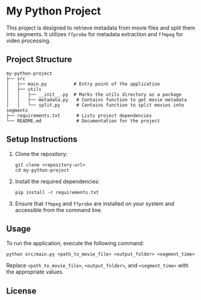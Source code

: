 # My Python Project

This project is designed to retrieve metadata from movie files and split them into segments. It utilizes `ffprobe` for metadata extraction and `ffmpeg` for video processing.

## Project Structure

```
my-python-project
├── src
│   ├── main.py          # Entry point of the application
│   ├── utils
│   │   ├── __init__.py  # Marks the utils directory as a package
│   │   ├── metadata.py   # Contains function to get movie metadata
│   │   └── split.py      # Contains function to split movies into segments
├── requirements.txt      # Lists project dependencies
└── README.md             # Documentation for the project
```

## Setup Instructions

1. Clone the repository:
   ```
   git clone <repository-url>
   cd my-python-project
   ```

2. Install the required dependencies:
   ```
   pip install -r requirements.txt
   ```

3. Ensure that `ffmpeg` and `ffprobe` are installed on your system and accessible from the command line.

## Usage

To run the application, execute the following command:
```
python src/main.py <path_to_movie_file> <output_folder> <segment_time>
```

Replace `<path_to_movie_file>`, `<output_folder>`, and `<segment_time>` with the appropriate values.

## License

